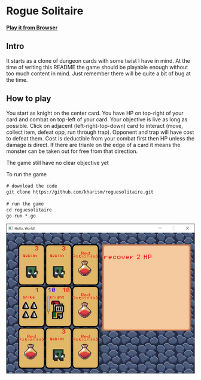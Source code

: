 # Rogue Solitaire

[**Play it from Browser**](https://kharism.github.io/roguesolitaire/)

## Intro

It starts as a clone of dungeon cards with some twist I have in mind. At the time of writing this README 
the game should be playable enough without too much content in mind. Just remember there will be quite a bit of bug at the time.

## How to play
You start as knight on the center card. You have HP on top-right of your card and combat on top-left of your card. Your objective is live as long as possible. Click on adjacent (left-right-top-down) card to interact (move, collect item, defeat opp, run through trap). Opponent and trap will have cost to defeat them. Cost is deductible from your combat first then HP unless the damage is direct. If there are trianle on the edge of a card it means the monster can be taken out for free from that direction.

The game still have no clear objective yet

To run the game 

```shell
# download the code
git clone https://github.com/kharism/roguesolitaire.git

# run the game
cd roguesolitaire
go run *.go
```

![screenshoot](img/screenshoot.jpg)

